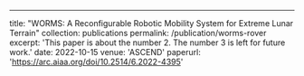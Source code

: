 ---
title: "WORMS: A Reconfigurable Robotic Mobility System for Extreme Lunar Terrain"
collection: publications
permalink: /publication/worms-rover
excerpt: 'This paper is about the number 2. The number 3 is left for future work.'
date: 2022-10-15
venue: 'ASCEND'
paperurl: 'https://arc.aiaa.org/doi/10.2514/6.2022-4395'
